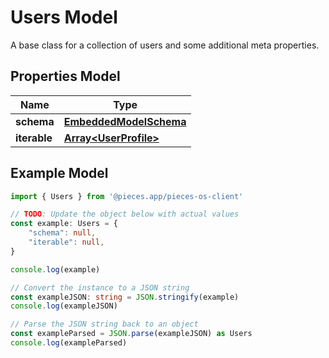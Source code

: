 
# Users Model

A base class for a collection of users and some additional meta properties.

## Properties Model

Name | Type
------------ | -------------
**schema** | [**EmbeddedModelSchema**](EmbeddedModelSchema)
**iterable** | [**Array&lt;UserProfile&gt;**](UserProfile)

## Example Model

```typescript
import { Users } from '@pieces.app/pieces-os-client'

// TODO: Update the object below with actual values
const example: Users = {
    "schema": null,
    "iterable": null,
}

console.log(example)

// Convert the instance to a JSON string
const exampleJSON: string = JSON.stringify(example)
console.log(exampleJSON)

// Parse the JSON string back to an object
const exampleParsed = JSON.parse(exampleJSON) as Users
console.log(exampleParsed)
```


